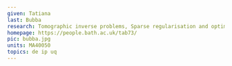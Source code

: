 ```yaml
---
given: Tatiana
last: Bubba
research: Tomographic inverse problems, Sparse regularisation and optimisation, Deep learning in imaging
homepage: https://people.bath.ac.uk/tab73/
pic: bubba.jpg
units: MA40050
topics: de ip uq
---
```

